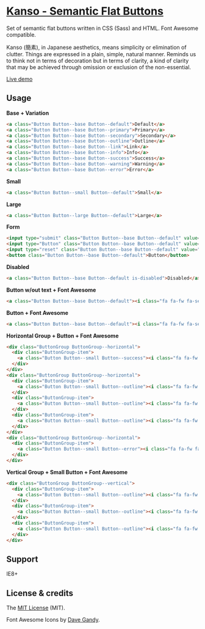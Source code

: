 # [Kanso - Semantic Flat Buttons](http://www.kolszewski.com/kanso)
Set of semantic flat buttons written in CSS (Sass) and HTML. Font Awesome compatible.

Kanso (簡素), in Japanese aesthetics, means simplicity or elimination of clutter. Things are expressed in a plain, simple, natural manner. Reminds us to think not in terms of decoration but in terms of clarity, a kind of clarity that may be achieved through omission or exclusion of the non-essential.

[Live demo](http://www.kolszewski.com/kanso)

## Usage

**Base + Variation**
```html
<a class="Button Button--base Button--default">Default</a>
<a class="Button Button--base Button--primary">Primary</a>
<a class="Button Button--base Button--secondary">Secondary</a>
<a class="Button Button--base Button--outline">Outline</a>
<a class="Button Button--base Button--link">Link</a>
<a class="Button Button--base Button--info">Info</a>
<a class="Button Button--base Button--success">Success</a>
<a class="Button Button--base Button--warning">Warning</a>
<a class="Button Button--base Button--error">Error</a>
```

**Small**
```html
<a class="Button Button--small Button--default">Small</a>
```

**Large**
```html
<a class="Button Button--large Button--default">Large</a>
```

**Form**
```html
<input type="submit" class="Button Button--base Button--default" value="Submit">
<input type="Button" class="Button Button--base Button--default" value="Button">
<input type="reset" class="Button Button--base Button--default" value="Reset">
<button class="Button Button--base Button--default">Button</button>
```

**Disabled**
```html
<a class="Button Button--base Button--default is-disabled">Disabled</a>
```

**Button w/out text + Font Awesome**
```html
<a class="Button Button--base Button--default"><i class="fa fa-fw fa-search"></i></a>
```

**Button + Font Awesome**
```html
<a class="Button Button--base Button--default"><i class="fa fa-fw fa-search"></i> Search</a>
```

**Horizontal Group + Button + Font Awesome**
```html
<div class="ButtonGroup ButtonGroup--horizontal">
  <div class="ButtonGroup-item">
    <a class="Button Button--small Button--success"><i class="fa fa-fw fa-check"></i> New Email</a>
  </div>
</div>
<div class="ButtonGroup ButtonGroup--horizontal">
  <div class="ButtonGroup-item">
    <a class="Button Button--small Button--outline"><i class="fa fa-fw fa-mail-forward"></i> Forward</a>
  </div>
  <div class="ButtonGroup-item">
    <a class="Button Button--small Button--outline"><i class="fa fa-fw fa-archive"></i> Archive</a>
  </div>
  <div class="ButtonGroup-item">
    <a class="Button Button--small Button--outline"><i class="fa fa-fw fa-folder"></i> Move</a>
  </div>
</div>
<div class="ButtonGroup ButtonGroup--horizontal">
  <div class="ButtonGroup-item">
    <a class="Button Button--small Button--error"><i class="fa fa-fw fa-trash"></i> Delete</a>
  </div>
</div>
```

**Vertical Group + Small Button + Font Awesome**
```html
<div class="ButtonGroup ButtonGroup--vertical">
  <div class="ButtonGroup-item">
    <a class="Button Button--small Button--outline"><i class="fa fa-fw fa-euro"></i> EUR</a>
  </div>
  <div class="ButtonGroup-item">
    <a class="Button Button--small Button--outline"><i class="fa fa-fw fa-gbp"></i> GBP</a>
  </div>
  <div class="ButtonGroup-item">
    <a class="Button Button--small Button--outline"><i class="fa fa-fw fa-dollar"></i> USD</a>
  </div>
</div>
```

## Support
IE8+

## License & credits
The [MIT License](https://github.com/KrisOlszewski/Kanso/blob/master/LICENSE.md) (MIT).

Font Awesome Icons by [Dave Gandy](http://fontawesome.io/).
